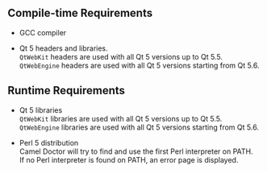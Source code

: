 ## Compile-time Requirements
* GCC compiler

* Qt 5 headers and libraries.  
``QtWebKit`` headers are used with all Qt 5 versions up to Qt 5.5.  
``QtWebEngine`` headers are used with all Qt 5 versions starting from Qt 5.6.

## Runtime Requirements
* Qt 5 libraries  
``QtWebKit`` libraries are used with all Qt 5 versions up to Qt 5.5.  
``QtWebEngine`` libraries are used with all Qt 5 versions starting from Qt 5.6.

* Perl 5 distribution  
Camel Doctor will try to find and use the first Perl interpreter on PATH.  
If no Perl interpreter is found on PATH, an error page is displayed.

